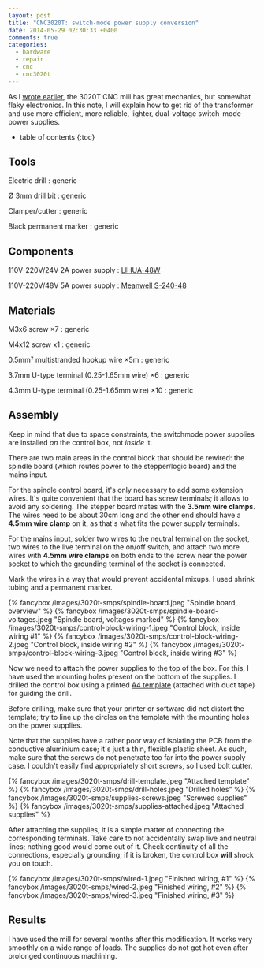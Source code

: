 ```yaml
---
layout: post
title: "CNC3020T: switch-mode power supply conversion"
date: 2014-05-29 02:30:33 +0400
comments: true
categories:
  - hardware
  - repair
  - cnc
  - cnc3020t
---
```


As I [wrote earlier][fixing-ps], the 3020T CNC mill has great mechanics, but somewhat flaky electronics. In this note, I will explain how to get rid of the transformer and use more efficient, more reliable, lighter, dual-voltage switch-mode power supplies.

[fixing-ps]: /notes/2014-02-11/cnc3020t-fixing-power-supply/

<!-- more -->

* table of contents
{:toc}

Tools
-----

Electric drill
: generic

Ø 3mm drill bit
: generic

Clamper/cutter
: generic

Black permanent marker
: generic

Components
----------

110V-220V/24V 2A power supply
: [LIHUA-48W][24v]

110V-220V/48V 5A power supply
: [Meanwell S-240-48][48v]

[24v]: http://archive.today/GJmaB
[48v]: http://archive.today/IW9ZC

Materials
---------

M3x6 screw ×7
: generic

M4x12 screw x1
: generic

0.5mm² multistranded hookup wire ×5m
: generic

3.7mm U-type terminal (0.25-1.65mm wire) ×6
: generic

4.3mm U-type terminal (0.25-1.65mm wire) ×10
: generic

Assembly
--------

Keep in mind that due to space constraints, the switchmode power supplies are installed *on* the control box, not *inside* it.

There are two main areas in the control block that should be rewired: the spindle board (which routes power to the stepper/logic board) and the mains input.

For the spindle control board, it's only necessary to add some extension wires. It's quite convenient that the board has screw terminals; it allows to avoid any soldering. The stepper board mates with the **3.5mm wire clamps**. The wires need to be about 30cm long and the other end should have a **4.5mm wire clamp** on it, as that's what fits the power supply terminals.

For the mains input, solder two wires to the neutral terminal on the socket, two wires to the live terminal on the on/off switch, and attach two more wires with **4.5mm wire clamps** on both ends to the screw near the power socket to which the grounding terminal of the socket is connected.

Mark the wires in a way that would prevent accidental mixups. I used shrink tubing and a permanent marker.

{% fancybox /images/3020t-smps/spindle-board.jpeg "Spindle board, overview" %}
{% fancybox /images/3020t-smps/spindle-board-voltages.jpeg "Spindle board, voltages marked" %}
{% fancybox /images/3020t-smps/control-block-wiring-1.jpeg "Control block, inside wiring #1" %}
{% fancybox /images/3020t-smps/control-block-wiring-2.jpeg "Control block, inside wiring #2" %}
{% fancybox /images/3020t-smps/control-block-wiring-3.jpeg "Control block, inside wiring #3" %}

Now we need to attach the power supplies to the top of the box. For this, I have used the mounting holes present on the bottom of the supplies. I drilled the control box using a printed [A4 template][svg] (attached with duct tape) for guiding the drill.

[svg]: /files/3020t-drill-template.svg

Before drilling, make sure that your printer or software did not distort the template; try to line up the circles on the template with the mounting holes on the power supplies.

Note that the supplies have a rather poor way of isolating the PCB from the conductive aluminium case; it's just a thin, flexible plastic sheet. As such, make sure that the screws do not penetrate too far into the power supply case. I couldn't easily find appropriately short screws, so I used bolt cutter.

{% fancybox /images/3020t-smps/drill-template.jpeg "Attached template" %}
{% fancybox /images/3020t-smps/drill-holes.jpeg "Drilled holes" %}
{% fancybox /images/3020t-smps/supplies-screws.jpeg "Screwed supplies" %}
{% fancybox /images/3020t-smps/supplies-attached.jpeg "Attached supplies" %}

After attaching the supplies, it is a simple matter of connecting the corresponding terminals. Take care to not accidentally swap live and neutral lines; nothing good would come out of it. Check continuity of all the connections, especially grounding; if it is broken, the control box **will** shock you on touch.

{% fancybox /images/3020t-smps/wired-1.jpeg "Finished wiring, #1" %}
{% fancybox /images/3020t-smps/wired-2.jpeg "Finished wiring, #2" %}
{% fancybox /images/3020t-smps/wired-3.jpeg "Finished wiring, #3" %}

Results
-------

I have used the mill for several months after this modification. It works very smoothly on a wide range of loads. The supplies do not get hot even after prolonged continuous machining.
